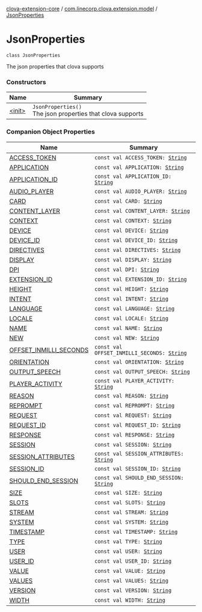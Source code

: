 [clova-extension-core](../../index.md) / [com.linecorp.clova.extension.model](../index.md) / [JsonProperties](./index.md)

# JsonProperties

`class JsonProperties`

The json properties that clova supports

### Constructors

| Name | Summary |
|---|---|
| [&lt;init&gt;](-init-.md) | `JsonProperties()`<br>The json properties that clova supports |

### Companion Object Properties

| Name | Summary |
|---|---|
| [ACCESS_TOKEN](-a-c-c-e-s-s_-t-o-k-e-n.md) | `const val ACCESS_TOKEN: `[`String`](https://kotlinlang.org/api/latest/jvm/stdlib/kotlin/-string/index.html) |
| [APPLICATION](-a-p-p-l-i-c-a-t-i-o-n.md) | `const val APPLICATION: `[`String`](https://kotlinlang.org/api/latest/jvm/stdlib/kotlin/-string/index.html) |
| [APPLICATION_ID](-a-p-p-l-i-c-a-t-i-o-n_-i-d.md) | `const val APPLICATION_ID: `[`String`](https://kotlinlang.org/api/latest/jvm/stdlib/kotlin/-string/index.html) |
| [AUDIO_PLAYER](-a-u-d-i-o_-p-l-a-y-e-r.md) | `const val AUDIO_PLAYER: `[`String`](https://kotlinlang.org/api/latest/jvm/stdlib/kotlin/-string/index.html) |
| [CARD](-c-a-r-d.md) | `const val CARD: `[`String`](https://kotlinlang.org/api/latest/jvm/stdlib/kotlin/-string/index.html) |
| [CONTENT_LAYER](-c-o-n-t-e-n-t_-l-a-y-e-r.md) | `const val CONTENT_LAYER: `[`String`](https://kotlinlang.org/api/latest/jvm/stdlib/kotlin/-string/index.html) |
| [CONTEXT](-c-o-n-t-e-x-t.md) | `const val CONTEXT: `[`String`](https://kotlinlang.org/api/latest/jvm/stdlib/kotlin/-string/index.html) |
| [DEVICE](-d-e-v-i-c-e.md) | `const val DEVICE: `[`String`](https://kotlinlang.org/api/latest/jvm/stdlib/kotlin/-string/index.html) |
| [DEVICE_ID](-d-e-v-i-c-e_-i-d.md) | `const val DEVICE_ID: `[`String`](https://kotlinlang.org/api/latest/jvm/stdlib/kotlin/-string/index.html) |
| [DIRECTIVES](-d-i-r-e-c-t-i-v-e-s.md) | `const val DIRECTIVES: `[`String`](https://kotlinlang.org/api/latest/jvm/stdlib/kotlin/-string/index.html) |
| [DISPLAY](-d-i-s-p-l-a-y.md) | `const val DISPLAY: `[`String`](https://kotlinlang.org/api/latest/jvm/stdlib/kotlin/-string/index.html) |
| [DPI](-d-p-i.md) | `const val DPI: `[`String`](https://kotlinlang.org/api/latest/jvm/stdlib/kotlin/-string/index.html) |
| [EXTENSION_ID](-e-x-t-e-n-s-i-o-n_-i-d.md) | `const val EXTENSION_ID: `[`String`](https://kotlinlang.org/api/latest/jvm/stdlib/kotlin/-string/index.html) |
| [HEIGHT](-h-e-i-g-h-t.md) | `const val HEIGHT: `[`String`](https://kotlinlang.org/api/latest/jvm/stdlib/kotlin/-string/index.html) |
| [INTENT](-i-n-t-e-n-t.md) | `const val INTENT: `[`String`](https://kotlinlang.org/api/latest/jvm/stdlib/kotlin/-string/index.html) |
| [LANGUAGE](-l-a-n-g-u-a-g-e.md) | `const val LANGUAGE: `[`String`](https://kotlinlang.org/api/latest/jvm/stdlib/kotlin/-string/index.html) |
| [LOCALE](-l-o-c-a-l-e.md) | `const val LOCALE: `[`String`](https://kotlinlang.org/api/latest/jvm/stdlib/kotlin/-string/index.html) |
| [NAME](-n-a-m-e.md) | `const val NAME: `[`String`](https://kotlinlang.org/api/latest/jvm/stdlib/kotlin/-string/index.html) |
| [NEW](-n-e-w.md) | `const val NEW: `[`String`](https://kotlinlang.org/api/latest/jvm/stdlib/kotlin/-string/index.html) |
| [OFFSET_INMILLI_SECONDS](-o-f-f-s-e-t_-i-n-m-i-l-l-i_-s-e-c-o-n-d-s.md) | `const val OFFSET_INMILLI_SECONDS: `[`String`](https://kotlinlang.org/api/latest/jvm/stdlib/kotlin/-string/index.html) |
| [ORIENTATION](-o-r-i-e-n-t-a-t-i-o-n.md) | `const val ORIENTATION: `[`String`](https://kotlinlang.org/api/latest/jvm/stdlib/kotlin/-string/index.html) |
| [OUTPUT_SPEECH](-o-u-t-p-u-t_-s-p-e-e-c-h.md) | `const val OUTPUT_SPEECH: `[`String`](https://kotlinlang.org/api/latest/jvm/stdlib/kotlin/-string/index.html) |
| [PLAYER_ACTIVITY](-p-l-a-y-e-r_-a-c-t-i-v-i-t-y.md) | `const val PLAYER_ACTIVITY: `[`String`](https://kotlinlang.org/api/latest/jvm/stdlib/kotlin/-string/index.html) |
| [REASON](-r-e-a-s-o-n.md) | `const val REASON: `[`String`](https://kotlinlang.org/api/latest/jvm/stdlib/kotlin/-string/index.html) |
| [REPROMPT](-r-e-p-r-o-m-p-t.md) | `const val REPROMPT: `[`String`](https://kotlinlang.org/api/latest/jvm/stdlib/kotlin/-string/index.html) |
| [REQUEST](-r-e-q-u-e-s-t.md) | `const val REQUEST: `[`String`](https://kotlinlang.org/api/latest/jvm/stdlib/kotlin/-string/index.html) |
| [REQUEST_ID](-r-e-q-u-e-s-t_-i-d.md) | `const val REQUEST_ID: `[`String`](https://kotlinlang.org/api/latest/jvm/stdlib/kotlin/-string/index.html) |
| [RESPONSE](-r-e-s-p-o-n-s-e.md) | `const val RESPONSE: `[`String`](https://kotlinlang.org/api/latest/jvm/stdlib/kotlin/-string/index.html) |
| [SESSION](-s-e-s-s-i-o-n.md) | `const val SESSION: `[`String`](https://kotlinlang.org/api/latest/jvm/stdlib/kotlin/-string/index.html) |
| [SESSION_ATTRIBUTES](-s-e-s-s-i-o-n_-a-t-t-r-i-b-u-t-e-s.md) | `const val SESSION_ATTRIBUTES: `[`String`](https://kotlinlang.org/api/latest/jvm/stdlib/kotlin/-string/index.html) |
| [SESSION_ID](-s-e-s-s-i-o-n_-i-d.md) | `const val SESSION_ID: `[`String`](https://kotlinlang.org/api/latest/jvm/stdlib/kotlin/-string/index.html) |
| [SHOULD_END_SESSION](-s-h-o-u-l-d_-e-n-d_-s-e-s-s-i-o-n.md) | `const val SHOULD_END_SESSION: `[`String`](https://kotlinlang.org/api/latest/jvm/stdlib/kotlin/-string/index.html) |
| [SIZE](-s-i-z-e.md) | `const val SIZE: `[`String`](https://kotlinlang.org/api/latest/jvm/stdlib/kotlin/-string/index.html) |
| [SLOTS](-s-l-o-t-s.md) | `const val SLOTS: `[`String`](https://kotlinlang.org/api/latest/jvm/stdlib/kotlin/-string/index.html) |
| [STREAM](-s-t-r-e-a-m.md) | `const val STREAM: `[`String`](https://kotlinlang.org/api/latest/jvm/stdlib/kotlin/-string/index.html) |
| [SYSTEM](-s-y-s-t-e-m.md) | `const val SYSTEM: `[`String`](https://kotlinlang.org/api/latest/jvm/stdlib/kotlin/-string/index.html) |
| [TIMESTAMP](-t-i-m-e-s-t-a-m-p.md) | `const val TIMESTAMP: `[`String`](https://kotlinlang.org/api/latest/jvm/stdlib/kotlin/-string/index.html) |
| [TYPE](-t-y-p-e.md) | `const val TYPE: `[`String`](https://kotlinlang.org/api/latest/jvm/stdlib/kotlin/-string/index.html) |
| [USER](-u-s-e-r.md) | `const val USER: `[`String`](https://kotlinlang.org/api/latest/jvm/stdlib/kotlin/-string/index.html) |
| [USER_ID](-u-s-e-r_-i-d.md) | `const val USER_ID: `[`String`](https://kotlinlang.org/api/latest/jvm/stdlib/kotlin/-string/index.html) |
| [VALUE](-v-a-l-u-e.md) | `const val VALUE: `[`String`](https://kotlinlang.org/api/latest/jvm/stdlib/kotlin/-string/index.html) |
| [VALUES](-v-a-l-u-e-s.md) | `const val VALUES: `[`String`](https://kotlinlang.org/api/latest/jvm/stdlib/kotlin/-string/index.html) |
| [VERSION](-v-e-r-s-i-o-n.md) | `const val VERSION: `[`String`](https://kotlinlang.org/api/latest/jvm/stdlib/kotlin/-string/index.html) |
| [WIDTH](-w-i-d-t-h.md) | `const val WIDTH: `[`String`](https://kotlinlang.org/api/latest/jvm/stdlib/kotlin/-string/index.html) |
